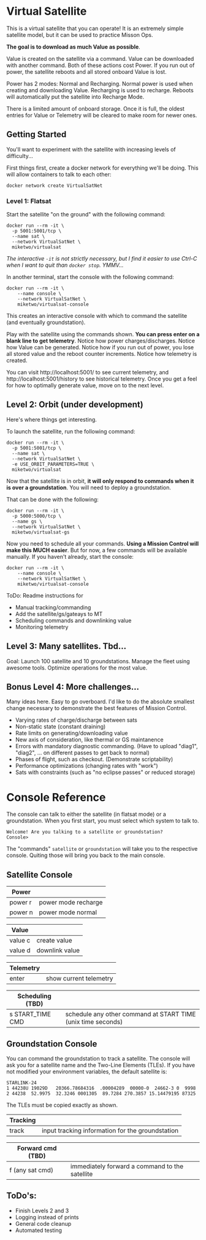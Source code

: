 # Virtual Satellite

This is a virtual satellite that you can operate! It is an extremely simple satellite model, but it can be used to practice Misson Ops.

**The goal is to download as much Value as possible**.

Value is created on the satellite via a command. Value can be downloaded with another command. Both of these actions cost Power. If you run out of power, the satellite reboots and all stored onboard Value is lost. 

Power has 2 modes: Normal and Recharging. Normal power is used when creating and downloading Value. Recharging is used to recharge. Reboots will automatically put the satellite into Recharge Mode.

There is a limited amount of onboard storage. Once it is full, the oldest entries for Value or Telemetry will be cleared to make room for newer ones.

## Getting Started

You'll want to experiment with the satellite with increasing levels of difficulty...

First things first, create a docker network for everything we'll be doing. This will allow containers to talk to each other:
```
docker network create VirtualSatNet
```

### Level 1: Flatsat

Start the satellite "on the ground" with the following command:

```
docker run --rm -it \
  -p 5001:5001/tcp \
  --name sat \
  --network VirtualSatNet \
  miketwo/virtualsat
```

*The interactive `-it` is not strictly necessary, but I find it easier to use Ctrl-C when I want to quit than `docker stop`. YMMV...*

In another terminal, start the console with the following command:

```
docker run --rm -it \
    --name console \
    --network VirtualSatNet \
    miketwo/virtualsat-console
```

This creates an interactive console with which to command the satellite (and eventually groundstation).

Play with the satellite using the commands shown. **You can press enter on a blank line to get telemetry**. Notice how power charges/discharges. Notice how Value can be generated. Notice how if you run out of power, you lose all stored value and the reboot counter increments. Notice how telemetry is created. 

You can visit http://localhost:5001/ to see current telemetry, and http://localhost:5001/history to see historical telemetry. Once you get a feel for how to optimally generate value, move on to the next level.

## Level 2: Orbit (under development)

Here's where things get interesting.

To launch the satellite, run the following command:

```
docker run --rm -it \
  -p 5001:5001/tcp \
  --name sat \
  --network VirtualSatNet \
  -e USE_ORBIT_PARAMETERS=TRUE \
  miketwo/virtualsat
```

Now that the satellite is in orbit, **it will only respond to commands when it is over a groundstation**. You will need to deploy a groundstation. 

That can be done with the following:

```
docker run --rm -it \
  -p 5000:5000/tcp \
  --name gs \
  --network VirtualSatNet \
  miketwo/virtualsat-gs
```

Now you need to schedule all your commands. **Using a Mission Control will make this MUCH easier**. But for now, a few commands will be available manually. If you haven't already, start the console:

```
docker run --rm -it \
    --name console \
    --network VirtualSatNet \
    miketwo/virtualsat-console
```

ToDo: Readme instructions for
- Manual tracking/commanding
- Add the satellite/gs/gateays to MT
- Scheduling commands and downlinking value
- Monitoring telemetry

## Level 3: Many satellites. Tbd... 

Goal: Launch 100 satellite and 10 groundstations. Manage the fleet using awesome tools. Optimize operations for the most value.

## Bonus Level 4: More challenges... 

Many ideas here. Easy to go overboard. I'd like to do the absolute smallest change necessary to demonstrate the best features of Mission Control.
- Varying rates of charge/discharge between sats
- Non-static state (constant draining)
- Rate limits on generating/downloading value
- New axis of consideration, like thermal or GS maintanence
- Errors with mandatory diagnostic commanding. (Have to upload "diag1", "diag2", ... on different passes to get back to normal)
- Phases of flight, such as checkout. (Demonstrate scriptability)
- Performance optimizations (changing rates with "work")
- Sats with constraints (such as "no eclipse passes" or reduced storage)


# Console Reference

The console can talk to either the satellite (in flatsat mode) or a groundstation. When you first start, you must select which system to talk to.

```
Welcome! Are you talking to a satellite or groundstation?
Console> 
```

The "commands" `satellite` or `groundstation` will take you to the respective console. Quiting those will bring you back to the main console.

## Satellite Console 

|Power  |                   |
|-------|-------------------|
|power r|power mode recharge|
|power n|power mode normal  |

|Value |                   |
|-------|-------------------|
|value c| create value        |
|value d| downlink value    |

|Telemetry |                       |
|-------|--------------------------|
|enter  | show current telemetry   |

|Scheduling (TBD) |                       |
|-------|--------------------------|
|s START_TIME CMD  | schedule any other command at START TIME (unix time seconds)   |

## Groundstation Console

You can command the groundstation to track a satellite. The console will ask you for a satellite name and the Two-Line Elements (TLEs). If you have not modified your environment variables, the default satellite is:
```
STARLINK-24
1 44238U 19029D   20366.78684316  .00004289  00000-0  24662-3 0  9998
2 44238  52.9975  32.3246 0001305  89.7284 270.3857 15.14479195 87325
```
The TLEs must be copied exactly as shown.

|Tracking |                       |
|-------|--------------------------|
|track  | input tracking information for the groundstation  |

|Forward cmd (TBD) |                       |
|-------|--------------------------|
|f (any sat cmd) | immediately forward a command to the satellite  |


## ToDo's:
 - Finish Levels 2 and 3
 - Logging instead of prints
 - General code cleanup
 - Automated testing
